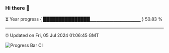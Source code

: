 ### Hi there 👋

⏳ Year progress { ███████████████▁▁▁▁▁▁▁▁▁▁▁▁▁▁▁ } 50.83 %

---

⏰ Updated on Fri, 05 Jul 2024 01:06:45 GMT

![Progress Bar CI](https://github.com/liununu/liununu/workflows/Progress%20Bar%20CI/badge.svg)
